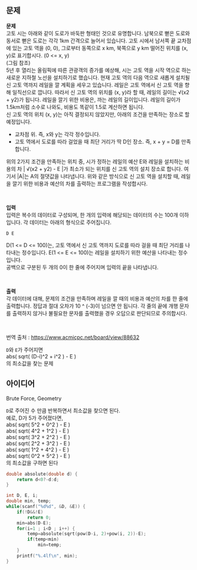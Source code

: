## 문제
**문제**  
고토 시는 아래와 같이 도로가 바둑판 형태인 것으로 유명합니다. 남북으로 뻗은 도로와 동서로 뻗은 도로는 각각 1km 간격으로 늘어서 있습니다. 고토 시에서 남서쪽 끝 교차점에 있는 고토 역을 (0, 0), 그로부터 동쪽으로 x km, 북쪽으로 y km 떨어진 위치를 (x, y)로 표기합시다. (0 <= x, y)  
(그림 참조)  
5년 후 열리는 올림픽에 따른 관광객의 증가를 예상해, 시는 고토 역을 시작 역으로 하는 새로운 지하철 노선을 설치하기로 했습니다. 현재 고토 역의 다음 역으로 새롭게 설치될 신 고토 역까지 레일을 깔 계획을 세우고 있습니다. 레일은 고토 역에서 신 고토 역을 향해 일직선으로 깝니다. 따라서 신 고토 역의 위치를 (x, y)라 할 때,  레일의 길이는 √(x2 + y2)가 됩니다. 레일을 깔기 위한 비용은, 까는 레일의 길이입니다. 레일의 길이가 1.5km처럼 소수로 나와도, 비용도 똑같이 1.5로 계산하면 됩니다.  
신 고토 역의 위치 (x, y)는 아직 결정되지 않았지만, 아래의 조건을 만족하는 장소로 할 예정입니다.

- 교차점 위. 즉, x와 y는 각각 정수입니다.
- 고토 역에서 도로를 따라 걸었을 때 최단 거리가 딱 D인 장소. 즉, x + y = D를 만족합니다.

위의 2가지 조건을 만족하는 위치 중, 시가 정하는 레일의 예산 E와 레일을 설치하는 비용의 차 | √(x2 + y2) - E |가 최소가 되는 위치를 신 고토 역의 설치 장소로 합니다. 여기서 |A|는 A의 절댓값을 나타냅니다. 위와 같은 방식으로 신 고토 역을 설치할 때, 레일을 깔기 위한 비용과 예산의 차를 출력하는 프로그램을 작성합시다.  

<br/>

**입력**  
입력은 복수의 데이터로 구성되며, 한 개의 입력에 해당되는 데이터의 수는 100개 이하입니다. 각 데이터는 아래의 형식으로 주어집니다.  
  
`D E`  
  
D(1 <= D <= 100)는, 고토 역에서 신 고토 역까지 도로를 따라 걸을 때 최단 거리를 나타내는 정수입니다.  E(1 <= E <= 100)는 레일을 설치하기 위한 예산을 나타내는 정수입니다.  
공백으로 구분된 두 개의 0이 한 줄에 주어지며 입력의 끝을 나타냅니다.  

<br/>

**출력**  
각 데이터에 대해, 문제의 조건을 만족하며 레일을 깔 때의 비용과 예산의 차를 한 줄에 출력합니다. 정답과 절대 오차가 10 ^ (-3)이 넘으면 안 됩니다. 각 줄의 끝에 개행 문자를 출력하지 않거나 불필요한 문자를 출력했을 경우 오답으로 판단되므로 주의합시다.  

<br/>

번역 출처 : https://www.acmicpc.net/board/view/88632  

`D`와 `E`가 주어지면  
abs( sqrt( (D-i)^2 + i^2 ) - E )  
의 최소값을 찾는 문제

## 아이디어
Brute Force, Geometry  
  
`D`로 주어진 수 만큼 반복하면서 최소값을 찾으면 된다.  
예로, D가 5가 주어졌다면,  
abs( sqrt( 5^2 + 0^2 ) - E )  
abs( sqrt( 4^2 + 1^2 ) - E )  
abs( sqrt( 3^2 + 2^2 ) - E )  
abs( sqrt( 2^2 + 3^2 ) - E )  
abs( sqrt( 1^2 + 4^2 ) - E )  
abs( sqrt( 0^2 + 5^2 ) - E )  
의 최소값을 구하면 된다
```c
double absolute(double d) {
	return d<0?-d:d;
}

int D, E, i;
double min, temp;
while(scanf("%d%d", &D, &E)) {
	if(!D&&!E)
		return 0;
	min=abs(D-E);
	for(i=1 ; i<D ; i++) {
		temp=absolute(sqrt(pow(D-i, 2)+pow(i, 2))-E);
		if(temp<min)
			min=temp;
	}
	printf("%.4lf\n", min);
}
```
